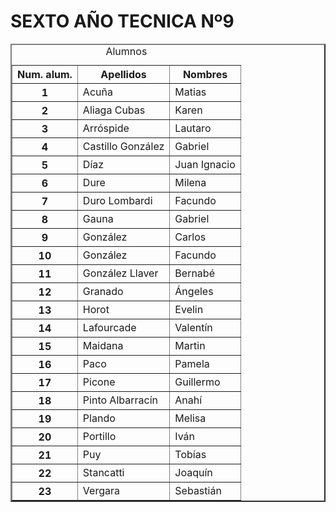<!DOCTYPE html>
<html>
<body>
    <h1>
        SEXTO AÑO TECNICA Nº9
    </h1>
    <table border="2">
        <caption align="center">Alumnos</caption>
        <thead>
            <tr>
                <th>Num. alum.</th>
                <th>Apellidos</th>
                <th>Nombres</th>
        </thead>
        <tbody>
            </tr>
            <tr>
                <th>1</th>
                <td>Acuña</td>
                <td>Matias</td>
            </tr>
            <tr>
                <th>2</th>
                <td>Aliaga Cubas</td>
                <td>Karen</td>
            </tr>
            <tr>
                <th>3</th>
                <td>Arróspide</td>
                <td>Lautaro</td>
            </tr>
            <tr>
                <th>4</th>
                <td>Castillo González</td>
                <td>Gabriel</td>
            </tr>
            <tr>
                <th>5</th>
                <td>Díaz</td>
                <td>Juan Ignacio</td>
            </tr>
            <tr>
                <th>6</th>
                <td>Dure</td>
                <td>Milena</td>
            </tr>
            <tr>
                <th>7</th>
                <td>Duro Lombardi</td>
                <td>Facundo</td>
            </tr>
            <tr>
                <th>8</th>
                <td>Gauna</td>
                <td>Gabriel</td>
            </tr>
            <tr>
                <th>9</th>
                <td>González</td>
                <td>Carlos</td>
            </tr>
            <tr>
                <th>10</th>
                <td>González</td>
                <td>Facundo</td>
            </tr>
            <tr>
                <th>11</th>
                <td>González Llaver</td>
                <td>Bernabé</td>
            </tr>
            <tr>
                <th>12</th>
                <td>Granado</td>
                <td>Ángeles</td>
            </tr>
            <tr>
                <th>13</th>
                <td>Horot</td>
                <td>Evelin</td>
            </tr>
            <tr>
                <th>14</th>
                <td>Lafourcade</td>
                <td>Valentín</td>
            </tr>
            <tr>
                <th>15</th>
                <td>Maidana</td>
                <td>Martin</td>
            </tr>
            <tr>
                <th>16</th>
                <td>Paco</td>
                <td>Pamela</td>
            </tr>
            <tr>
                <th>17</th>
                <td>Picone</td>
                <td>Guillermo</td>
            </tr>
            <tr>
                <th>18</th>
                <td>Pinto Albarracín</td>
                <td>Anahí</td>
            </tr>
            <tr>
                <th>19</th>
                <td>Plando</td>
                <td>Melisa</td>
            </tr>
            <tr>
                <th>20</th>
                <td>Portillo</td>
                <td>Iván</td>
            </tr>
            <tr>
                <th>21</th>
                <td>Puy</td>
                <td>Tobías</td>
            </tr>
            <tr>
                <th>22</th>
                <td>Stancatti</td>
                <td>Joaquín</td>
            </tr>
            <tr>
                <th>23</th>
                <td>Vergara</td>
                <td>Sebastián</td>
            </tr>
        </tbody>
</body>
</html>
